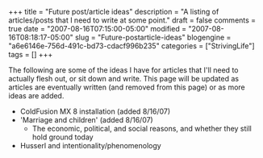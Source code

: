 +++
title = "Future post/article ideas"
description = "A listing of articles/posts that I need to write at some point."
draft = false
comments = true
date = "2007-08-16T07:15:00-05:00"
modified = "2007-08-16T08:18:17-05:00"
slug = "Future-postarticle-ideas"
blogengine = "a6e6146e-756d-491c-bd73-cdacf996b235"
categories = ["StrivingLife"]
tags = []
+++

<p>
The following are some of the ideas I have for articles that I&#39;ll need to actually flesh out, or sit down and write. This page will be updated as articles are eventually written (and removed from this page) or as more ideas are added. 
</p>
<ul>
	<li>ColdFusion MX 8 installation (added 8/16/07)<br />
	</li>
	<li>&#39;Marriage and children&#39; (added 8/16/07)
	<ul>
		<li>The economic, political, and social reasons, and whether they still hold ground today</li>
	</ul>
	</li>
	<li>Husserl and intentionality/phenomenology</li>
</ul>
<br />

